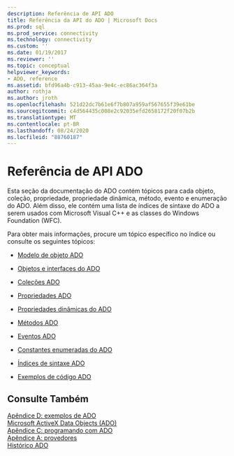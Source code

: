 ```yaml
---
description: Referência de API ADO
title: Referência da API do ADO | Microsoft Docs
ms.prod: sql
ms.prod_service: connectivity
ms.technology: connectivity
ms.custom: ''
ms.date: 01/19/2017
ms.reviewer: ''
ms.topic: conceptual
helpviewer_keywords:
- ADO, reference
ms.assetid: bfd96a4b-c913-45aa-9e4c-ec86ac364f3a
author: rothja
ms.author: jroth
ms.openlocfilehash: 521d22dc7b61e6f7b807a959af567655f39e61be
ms.sourcegitcommit: c4d564435c008e2c92035efd2658172f20f07b2b
ms.translationtype: MT
ms.contentlocale: pt-BR
ms.lasthandoff: 08/24/2020
ms.locfileid: "88760187"
---
```

# <a name="ado-api-reference"></a>Referência de API ADO
Esta seção da documentação do ADO contém tópicos para cada objeto, coleção, propriedade, propriedade dinâmica, método, evento e enumeração do ADO. Além disso, ele contém uma lista de índices de sintaxe do ADO a serem usados com Microsoft Visual C++ e as classes do Windows Foundation (WFC).  
  
 Para obter mais informações, procure um tópico específico no índice ou consulte os seguintes tópicos:  
  
-   [Modelo de objeto ADO](./ado-object-model.md)  
  
-   [Objetos e interfaces do ADO](./ado-objects-and-interfaces.md)  
  
-   [Coleções ADO](./ado-collections.md)  
  
-   [Propriedades ADO](./ado-properties.md)  
  
-   [Propriedades dinâmicas do ADO](./ado-dynamic-properties.md)  
  
-   [Métodos ADO](./ado-methods.md)  
  
-   [Eventos ADO](./ado-events.md)  
  
-   [Constantes enumeradas do ADO](./ado-enumerated-constants.md)  
  
-   [Índices de sintaxe ADO](./ado-syntax-indexes.md)  
  
-   [Exemplos de código ADO](./ado-code-examples.md)  
  
## <a name="see-also"></a>Consulte Também  
 [Apêndice D: exemplos de ADO](../../guide/appendixes/appendix-d-ado-samples.md)   
 [Microsoft ActiveX Data Objects (ADO)](../../microsoft-activex-data-objects-ado.md)   
 [Apêndice C: programando com ADO](../../guide/appendixes/appendix-c-programming-with-ado.md)   
 [Apêndice A: provedores](../../guide/appendixes/appendix-a-providers.md)   
 [Histórico ADO](../../guide/ado-history.md)